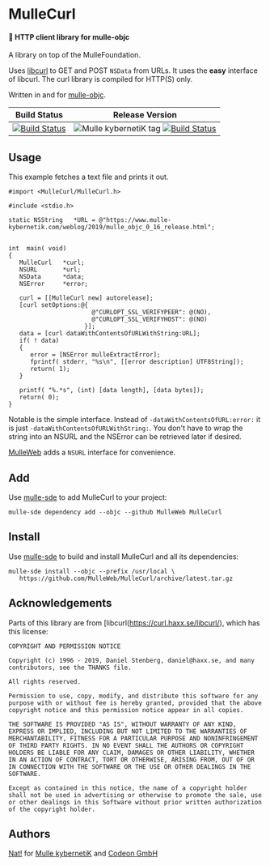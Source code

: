 # MulleCurl

#### 🥌 HTTP client library for mulle-objc

A library on top of the MulleFoundation.


Uses [libcurl](https://curl.haxx.se) to GET and POST `NSData` from URLs.
It uses the **easy**  interface of libcurl. The curl library is compiled
for HTTP(S) only.

Written in and for [mulle-objc](//mulle-objc.github.io).


Build Status | Release Version
-------------|-----------------------------------
[![Build Status](https://travis-ci.org/MulleWeb/MulleCurl.svg?branch=release)](https://travis-ci.org/MulleWeb/MulleCurl) | ![Mulle kybernetiK tag](https://img.shields.io/github/tag/MulleWeb/MulleCurl.svg) [![Build Status](https://travis-ci.org/MulleWeb/MulleCurl.svg?branch=release)](https://travis-ci.org/MulleWeb/MulleCurl)



## Usage


This example fetches a text file and prints it out.

```
#import <MulleCurl/MulleCurl.h>

#include <stdio.h>

static NSString   *URL = @"https://www.mulle-kybernetik.com/weblog/2019/mulle_objc_0_16_release.html";


int  main( void)
{
   MulleCurl   *curl;
   NSURL       *url;
   NSData      *data;
   NSError     *error;

   curl = [[MulleCurl new] autorelease];
   [curl setOptions:@{
                       @"CURLOPT_SSL_VERIFYPEER": @(NO),
                       @"CURLOPT_SSL_VERIFYHOST": @(NO)
                     }];
   data = [curl dataWithContentsOfURLWithString:URL];
   if( ! data)
   {
      error = [NSError mulleExtractError];
      fprintf( stderr, "%s\n", [[error description] UTF8String]);
      return( 1);
   }

   printf( "%.*s", (int) [data length], [data bytes]);
   return( 0);
}
```

Notable is the simple interface. Instead of `-dataWithContentsOfURL:error:` it
is just `-dataWithContentsOfURLWithString:`. You don't have to wrap the string
into an NSURL and the NSError can be retrieved later if desired.

[MulleWeb](/MulleWeb/MulleWeb) adds a `NSURL` interface for convenience.


## Add

Use [mulle-sde](//github.com/mulle-sde) to add MulleCurl to your project:

```
mulle-sde dependency add --objc --github MulleWeb MulleCurl
```

## Install

Use [mulle-sde](//github.com/mulle-sde) to build and install MulleCurl and
all its dependencies:

```
mulle-sde install --objc --prefix /usr/local \
   https://github.com/MulleWeb/MulleCurl/archive/latest.tar.gz
```


## Acknowledgements

Parts of this library are from [libcurl(https://curl.haxx.se/libcurl/), which has this license:

```
COPYRIGHT AND PERMISSION NOTICE

Copyright (c) 1996 - 2019, Daniel Stenberg, daniel@haxx.se, and many contributors, see the THANKS file.

All rights reserved.

Permission to use, copy, modify, and distribute this software for any purpose with or without fee is hereby granted, provided that the above copyright notice and this permission notice appear in all copies.

THE SOFTWARE IS PROVIDED "AS IS", WITHOUT WARRANTY OF ANY KIND, EXPRESS OR IMPLIED, INCLUDING BUT NOT LIMITED TO THE WARRANTIES OF MERCHANTABILITY, FITNESS FOR A PARTICULAR PURPOSE AND NONINFRINGEMENT OF THIRD PARTY RIGHTS. IN NO EVENT SHALL THE AUTHORS OR COPYRIGHT HOLDERS BE LIABLE FOR ANY CLAIM, DAMAGES OR OTHER LIABILITY, WHETHER IN AN ACTION OF CONTRACT, TORT OR OTHERWISE, ARISING FROM, OUT OF OR IN CONNECTION WITH THE SOFTWARE OR THE USE OR OTHER DEALINGS IN THE SOFTWARE.

Except as contained in this notice, the name of a copyright holder shall not be used in advertising or otherwise to promote the sale, use or other dealings in this Software without prior written authorization of the copyright holder.
```

## Authors

[Nat!](//www.mulle-kybernetik.com/weblog) for
[Mulle kybernetiK](//www.mulle-kybernetik.com) and
[Codeon GmbH](//www.codeon.de)

